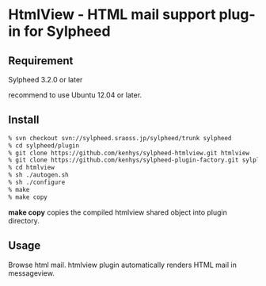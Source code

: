 HtmlView - HTML mail support plug-in for Sylpheed
=================================================

Requirement
-----------

Sylpheed 3.2.0 or later

recommend to use Ubuntu 12.04 or later.

Install
-------

```sh
% svn checkout svn://sylpheed.sraoss.jp/sylpheed/trunk sylpheed
% cd sylpheed/plugin
% git clone https://github.com/kenhys/sylpheed-htmlview.git htmlview
% git clone https://github.com/kenhys/sylpheed-plugin-factory.git sylplugin_factory
% cd htmlview
% sh ./autogen.sh
% sh ./configure
% make
% make copy
```

**make copy** copies the compiled htmlview shared object into plugin directory.

Usage
-----

Browse html mail.
htmlview plugin automatically renders HTML mail in messageview.

